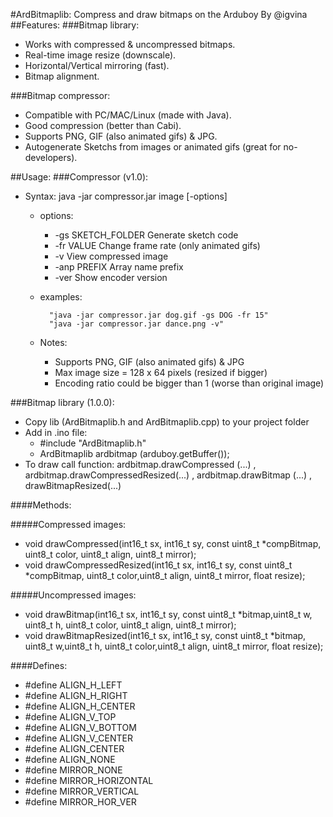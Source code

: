 #ArdBitmaplib: Compress and draw bitmaps on the Arduboy
By @igvina
##Features:
###Bitmap library:
* Works with compressed & uncompressed bitmaps.
* Real-time image resize (downscale).
* Horizontal/Vertical mirroring (fast).
* Bitmap alignment.

###Bitmap compressor:
* Compatible with PC/MAC/Linux (made with Java).
* Good compression (better than Cabi).
* Supports PNG, GIF (also animated gifs) & JPG.
* Autogenerate Sketchs from images or animated gifs (great for no-developers).

##Usage:
###Compressor (v1.0):
* Syntax: java -jar compressor.jar image [-options]
	* options:
		* -gs SKETCH_FOLDER       Generate sketch code
		* -fr VALUE               Change frame rate (only animated gifs)
		* -v                      View compressed image
		* -anp PREFIX             Array name prefix
		* -ver                    Show encoder version

	* examples:
	
        	"java -jar compressor.jar dog.gif -gs DOG -fr 15"
        	"java -jar compressor.jar dance.png -v"

	* Notes: 
		* Supports PNG, GIF (also animated gifs) & JPG
		* Max image size = 128 x 64 pixels (resized if bigger)
		* Encoding ratio could be bigger than 1 (worse than original image) 
	
###Bitmap library (1.0.0):

* Copy lib (ArdBitmaplib.h and ArdBitmaplib.cpp) to your project folder
* Add in .ino file:
	* \#include "ArdBitmaplib.h"
	* ArdBitmaplib ardbitmap (arduboy.getBuffer());
* To draw call function: ardbitmap.drawCompressed (...) , ardbitmap.drawCompressedResized(...) , ardbitmap.drawBitmap (...) , drawBitmapResized(...)

####Methods:
	
#####Compressed images:
* void drawCompressed(int16_t sx, int16_t sy, const uint8_t *compBitmap, uint8_t color, uint8_t align, uint8_t mirror);   
* void drawCompressedResized(int16_t sx, int16_t sy, const uint8_t *compBitmap, uint8_t color,uint8_t align, uint8_t mirror, float resize);
	
#####Uncompressed images:
* void drawBitmap(int16_t sx, int16_t sy, const uint8_t *bitmap,uint8_t w, uint8_t h, uint8_t color, uint8_t align, uint8_t mirror);
* void drawBitmapResized(int16_t sx, int16_t sy, const uint8_t *bitmap, uint8_t w,uint8_t h, uint8_t color,uint8_t align, uint8_t mirror, float resize);

####Defines:		
* #define ALIGN_H_LEFT
* #define ALIGN_H_RIGHT
* #define ALIGN_H_CENTER  
* #define ALIGN_V_TOP
* #define ALIGN_V_BOTTOM
* #define ALIGN_V_CENTER
* #define ALIGN_CENTER
* #define ALIGN_NONE
* #define MIRROR_NONE
* #define MIRROR_HORIZONTAL
* #define MIRROR_VERTICAL
* #define MIRROR_HOR_VER
